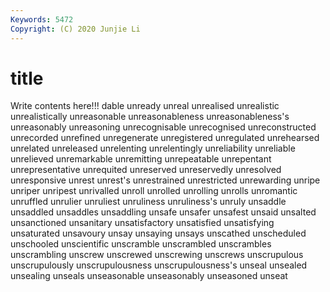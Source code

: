 ```yaml
---
Keywords: 5472
Copyright: (C) 2020 Junjie Li
---
```


# title

Write contents here!!!
dable 
unready 
unreal 
unrealised 
unrealistic 
unrealistically 
unreasonable 
unreasonableness 
unreasonableness's
unreasonably 
unreasoning 
unrecognisable 
unrecognised 
unreconstructed 
unrecorded 
unrefined 
unregenerate 
unregistered 
unregulated
unrehearsed 
unrelated 
unreleased 
unrelenting 
unrelentingly 
unreliability 
unreliable 
unrelieved 
unremarkable 
unremitting
unrepeatable 
unrepentant 
unrepresentative 
unrequited 
unreserved 
unreservedly 
unresolved 
unresponsive 
unrest 
unrest's
unrestrained 
unrestricted 
unrewarding 
unripe 
unriper 
unripest 
unrivalled 
unroll 
unrolled 
unrolling
unrolls 
unromantic 
unruffled 
unrulier 
unruliest 
unruliness 
unruliness's 
unruly 
unsaddle 
unsaddled
unsaddles 
unsaddling 
unsafe 
unsafer 
unsafest 
unsaid 
unsalted 
unsanctioned 
unsanitary 
unsatisfactory
unsatisfied 
unsatisfying 
unsaturated 
unsavoury 
unsay 
unsaying 
unsays 
unscathed 
unscheduled 
unschooled
unscientific 
unscramble 
unscrambled 
unscrambles 
unscrambling 
unscrew 
unscrewed 
unscrewing 
unscrews 
unscrupulous
unscrupulously 
unscrupulousness 
unscrupulousness's 
unseal 
unsealed 
unsealing 
unseals 
unseasonable 
unseasonably 
unseasoned
unseat 
